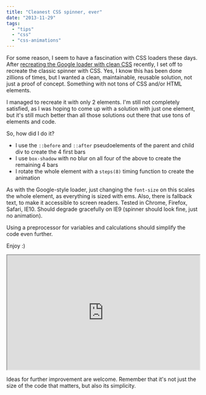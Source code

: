 ```yaml
---
title: "Cleanest CSS spinner, ever"
date: "2013-11-29"
tags:
  - "tips"
  - "css"
  - "css-animations"
---
```


For some reason, I seem to have a fascination with CSS loaders these days. After [recreating the Google loader with clean CSS](http://lea.verou.me/2013/11/flexible-google-style-loader-with-css/) recently, I set off to recreate the classic spinner with CSS. Yes, I know this has been done zillions of times, but I wanted a clean, maintainable, reusable solution, not just a proof of concept. Something with not tons of CSS and/or HTML elements.

I managed to recreate it with only 2 elements. I'm still not completely satisfied, as I was hoping to come up with a solution with just one element, but it's still much better than all those solutions out there that use tons of elements and code.

So, how did I do it?

- I use the `::before` and `::after` pseudoelements of the parent and child div to create the 4 first bars
- I use `box-shadow` with no blur on all four of the above to create the remaining 4 bars
- I rotate the whole element with a `steps(8)` timing function to create the animation

As with the Google-style loader, just changing the `font-size` on this scales the whole element, as everything is sized with ems. Also, there is fallback text, to make it accessible to screen readers. Tested in Chrome, Firefox, Safari, IE10. Should degrade gracefully on IE9 (spinner should look fine, just no animation).

Using a preprocessor for variables and calculations should simplify the code even further.

Enjoy :)

<iframe src="https://dabblet.com/gist/7615212" width="100%" height="300"></iframe>

Ideas for further improvement are welcome. Remember that it's not just the size of the code that matters, but also its simplicity.
